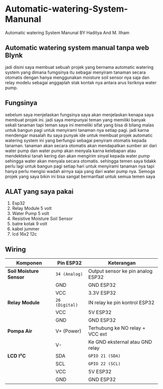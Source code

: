 # Automatic-watering-System-Manunal
Automatic watering System Manunal BY Haditya And M. Ilham




## Automatic watering system manual tanpa web Blynk
jadi disini saya membuat sebuah projek yang bernama automatic watering system yang dimana fumgsinya itu sebagai menyiram tanaman secara otomatis dengan hanya menggunakan moisture soil sensor nya saja dan relay modelu sebagai anggaplah stak kontak nya antara arus lisriknya water pump. 




## Fungsinya
sebelum saya menjelaskan fungsinya saya akan menjelaskan kenapa saya membuat projek ini. jadi saya mempunyai teman yang memiliki banyak sekali tanaman tapi teman saya ini memeliki sifat yang bisa di bilang malas untuk bangun pagi untuk menyirami tanaman nya setiap pagi. jadi karna mendengar masalah itu saya punyak ide untuk membuat projek automatic watering system ini yang berfungsi sebagai penyiram otomatis kepada tanaman. tanaman akan secara otomatis akan mendapatkan sumber air dari water pump dan water pump akan menyala karna kelebapan atau mendekteksi tanah kering dan akan mengirim sinyal kepada water pump sehingga water akan menyala secara otomatis. sehingga temen saya tidakk perlu lagi untuk bangun pagi setiap hari untuk menyirami tanaman nya tapi hanya perlu mengisi wadah airnya saja yang dari water pump nya. Semoga projek yang saya bikin ini bisa sangat bermanfaat untuk semua temen saya 


## ALAT yang saya pakai
1. Esp32
2. Relay Module 5 volt
3. Water Pump 5 volt
4. Resistive Moisture Soil Sensor
5. batre kotak 9 volt
6. kabel jummer
7. lcd 16x2 12c


## Wiring 
| Komponen                 | Pin ESP32      | Keterangan                        |
| ------------------------ | -------------- | --------------------------------- |
| **Soil Moisture Sensor** | `34 (Analog)`  | Output sensor ke pin analog ESP32 |
|                          | GND            | GND ESP32                         |
|                          | VCC            | 3.3V ESP32                        |
| **Relay Module**         | `26 (Digital)` | IN relay ke pin kontrol ESP32     |
|                          | VCC            | 5V ESP32                          |
|                          | GND            | GND ESP32                         |
| **Pompa Air**            | V+ (Power)     | Terhubung ke NO relay + VCC ext   |
|                          | V-             | Ke GND eksternal atau GND relay   |
| **LCD I²C**              | SDA            | `GPIO 21 (SDA)`                   |
|                          | SCL            | `GPIO 22 (SCL)`                   |
|                          | VCC            | 5V ESP32                          |
|                          | GND            | GND ESP32                         |




